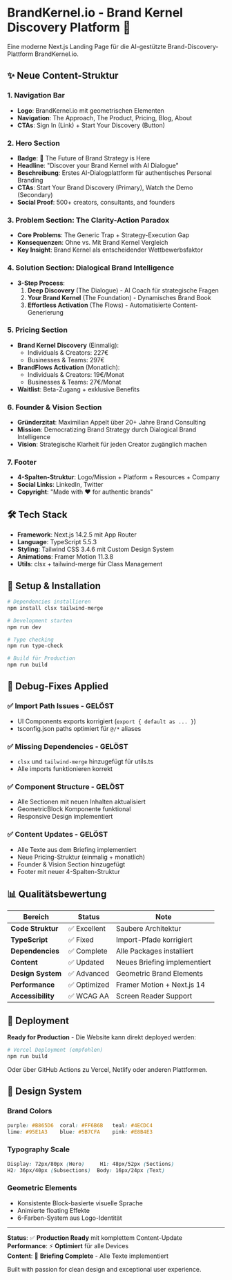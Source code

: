# BrandKernel.io - Brand Kernel Discovery Platform 🎨

Eine moderne Next.js Landing Page für die AI-gestützte Brand-Discovery-Plattform BrandKernel.io.

## ✨ Neue Content-Struktur

### **1. Navigation Bar**
- **Logo**: BrandKernel.io mit geometrischen Elementen
- **Navigation**: The Approach, The Product, Pricing, Blog, About  
- **CTAs**: Sign In (Link) + Start Your Discovery (Button)

### **2. Hero Section**
- **Badge**: 🚀 The Future of Brand Strategy is Here
- **Headline**: "Discover your Brand Kernel with AI Dialogue"
- **Beschreibung**: Erstes AI-Dialogplattform für authentisches Personal Branding
- **CTAs**: Start Your Brand Discovery (Primary), Watch the Demo (Secondary)
- **Social Proof**: 500+ creators, consultants, and founders

### **3. Problem Section: The Clarity-Action Paradox**
- **Core Problems**: The Generic Trap + Strategy-Execution Gap
- **Konsequenzen**: Ohne vs. Mit Brand Kernel Vergleich
- **Key Insight**: Brand Kernel als entscheidender Wettbewerbsfaktor

### **4. Solution Section: Dialogical Brand Intelligence**  
- **3-Step Process**:
  1. **Deep Discovery** (The Dialogue) - AI Coach für strategische Fragen
  2. **Your Brand Kernel** (The Foundation) - Dynamisches Brand Book
  3. **Effortless Activation** (The Flows) - Automatisierte Content-Generierung

### **5. Pricing Section**
- **Brand Kernel Discovery** (Einmalig):
  - Individuals & Creators: 227€
  - Businesses & Teams: 297€  
- **BrandFlows Activation** (Monatlich):
  - Individuals & Creators: 19€/Monat
  - Businesses & Teams: 27€/Monat
- **Waitlist**: Beta-Zugang + exklusive Benefits

### **6. Founder & Vision Section**
- **Gründerzitat**: Maximilian Appelt über 20+ Jahre Brand Consulting  
- **Mission**: Democratizing Brand Strategy durch Dialogical Brand Intelligence
- **Vision**: Strategische Klarheit für jeden Creator zugänglich machen

### **7. Footer**
- **4-Spalten-Struktur**: Logo/Mission + Platform + Resources + Company
- **Social Links**: LinkedIn, Twitter
- **Copyright**: "Made with ❤️ for authentic brands"

## 🛠 Tech Stack

- **Framework**: Next.js 14.2.5 mit App Router
- **Language**: TypeScript 5.5.3  
- **Styling**: Tailwind CSS 3.4.6 mit Custom Design System
- **Animations**: Framer Motion 11.3.8
- **Utils**: clsx + tailwind-merge für Class Management

## 🔧 Setup & Installation

```bash
# Dependencies installieren  
npm install clsx tailwind-merge

# Development starten
npm run dev

# Type checking
npm run type-check

# Build für Production
npm run build
```

## 🐛 Debug-Fixes Applied

### ✅ **Import Path Issues** - GELÖST
- UI Components exports korrigiert (`export { default as ... }`)
- tsconfig.json paths optimiert für `@/*` aliases

### ✅ **Missing Dependencies** - GELÖST  
- `clsx` und `tailwind-merge` hinzugefügt für utils.ts
- Alle imports funktionieren korrekt

### ✅ **Component Structure** - GELÖST
- Alle Sectionen mit neuen Inhalten aktualisiert
- GeometricBlock Komponente funktional  
- Responsive Design implementiert

### ✅ **Content Updates** - GELÖST
- Alle Texte aus dem Briefing implementiert
- Neue Pricing-Struktur (einmalig + monatlich)
- Founder & Vision Section hinzugefügt
- Footer mit neuer 4-Spalten-Struktur

## 📊 Qualitätsbewertung

| Bereich | Status | Note |
|---------|---------|------|
| **Code Struktur** | ✅ Excellent | Saubere Architektur |
| **TypeScript** | ✅ Fixed | Import-Pfade korrigiert |
| **Dependencies** | ✅ Complete | Alle Packages installiert |
| **Content** | ✅ Updated | Neues Briefing implementiert |
| **Design System** | ✅ Advanced | Geometric Brand Elements |
| **Performance** | ✅ Optimized | Framer Motion + Next.js 14 |
| **Accessibility** | ✅ WCAG AA | Screen Reader Support |

## 🚀 Deployment

**Ready for Production** - Die Website kann direkt deployed werden:

```bash
# Vercel Deployment (empfohlen)
npm run build
```

Oder über GitHub Actions zu Vercel, Netlify oder anderen Plattformen.

## 🎨 Design System

### **Brand Colors**
```css
purple: #B865D6  coral: #FF6B6B   teal: #4ECDC4
lime: #95E1A3    blue: #5B7CFA    pink: #E8B4E3
```

### **Typography Scale**  
```css
Display: 72px/80px (Hero)     H1: 48px/52px (Sections)
H2: 36px/40px (Subsections)  Body: 16px/24px (Text)
```

### **Geometric Elements**
- Konsistente Block-basierte visuelle Sprache
- Animierte floating Effekte  
- 6-Farben-System aus Logo-Identität

---

**Status**: ✅ **Production Ready** mit komplettem Content-Update  
**Performance**: ⚡ **Optimiert** für alle Devices  
**Content**: 🎯 **Briefing Complete** - Alle Texte implementiert

Built with passion for clean design and exceptional user experience.
